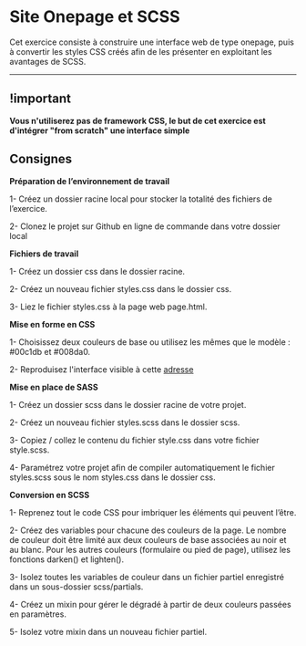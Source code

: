 # Site Onepage et SCSS
Cet exercice consiste à construire une interface web de type onepage, puis à convertir les styles CSS créés afin de les présenter en exploitant les avantages de SCSS.

---

## !important

**Vous n'utiliserez pas de framework CSS, le but de cet exercice est d'intégrer "from scratch" une interface simple**

## Consignes

**Préparation de l’environnement de travail**

1- Créez un dossier racine local pour stocker la totalité des fichiers de l’exercice.

2- Clonez le projet sur Github en ligne de commande dans votre dossier local

**Fichiers de travail**

1- Créez un dossier css dans le dossier racine.

2- Créez un nouveau fichier styles.css dans le dossier css.

3- Liez le fichier styles.css à la page web page.html.

**Mise en forme en CSS**

1- Choisissez deux couleurs de base ou utilisez les mêmes que le modèle : #00c1db et #008da0.

2- Reproduisez l'interface visible à cette [adresse](https://codepen.io/PedroIdmkr/full/JVzyLm)

**Mise en place de SASS**

1- Créez un dossier scss dans le dossier racine de votre projet.

2- Créez un nouveau fichier styles.scss dans le dossier scss.

3- Copiez / collez le contenu du fichier style.css dans votre fichier style.scss.

4- Paramétrez votre projet afin de compiler automatiquement le fichier styles.scss sous le nom styles.css dans le dossier css.

**Conversion en SCSS**

1- Reprenez tout le code CSS pour imbriquer les éléments qui peuvent l’être.

2- Créez des variables pour chacune des couleurs de la page. Le nombre de couleur doit être limité aux deux couleurs de base associées au noir et au blanc. Pour les autres couleurs (formulaire ou pied de page), utilisez les fonctions darken() et lighten().

3- Isolez toutes les variables de couleur dans un fichier partiel enregistré dans un sous-dossier scss/partials.

4- Créez un mixin pour gérer le dégradé à partir de deux couleurs passées en paramètres.

5- Isolez votre mixin dans un nouveau fichier partiel.
